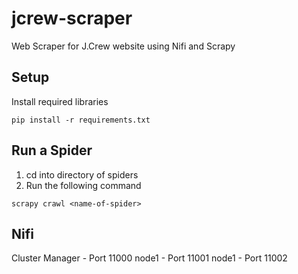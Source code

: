 # jcrew-scraper
Web Scraper for J.Crew website using Nifi and Scrapy

## Setup

Install required libraries
```
pip install -r requirements.txt
```

## Run a Spider
1. cd into directory of spiders
2. Run the following command
```
scrapy crawl <name-of-spider>
```

## Nifi

Cluster Manager - Port 11000
node1 - Port 11001
node1 - Port 11002